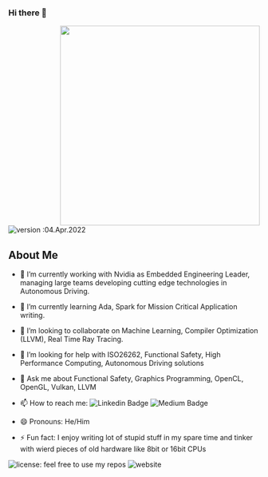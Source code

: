 ### Hi there 👋
<img align='right' src="https://user-images.githubusercontent.com/135490/161690395-145e3c7d-f58f-4036-b14a-25c62818d2cc.png" width="400">

![version :04.Apr.2022](https://img.shields.io/badge/version-04.Apr.2022-informational)

## About Me 

- 🔭 I’m currently working with Nvidia as Embedded Engineering Leader, managing large teams developing cutting edge technologies in Autonomous Driving.
- 🌱 I’m currently learning Ada, Spark for Mission Critical Application writing.
- 👯 I’m looking to collaborate on Machine Learning, Compiler Optimization (LLVM), Real Time Ray Tracing.
- 🤔 I’m looking for help with ISO26262, Functional Safety, High Performance Computing, Autonomous Driving solutions
- 💬 Ask me about Functional Safety, Graphics Programming, OpenCL, OpenGL, Vulkan, LLVM
- 📫 How to reach me: ![Linkedin Badge](https://img.shields.io/badge/-kiranputtur-blue?style=flat-square&logo=Linkedin&logoColor=white&link=https://www.linkedin.com/in/kiranputtur/)
![Medium Badge](https://img.shields.io/badge/-@kiranputtur-03a57a?style=flat-square&labelColor=000000&logo=Medium&link=https://medium.com/@kiranputtur/)

- 😄 Pronouns: He/Him
- ⚡ Fun fact: I enjoy writing lot of stupid stuff in my spare time and tinker with wierd pieces of old hardware like 8bit or 16bit CPUs

![license: feel free to use my repos](https://img.shields.io/badge/license-feel%20free%20to%20use%20my%20repos-success)
![website](https://img.shields.io/badge/website-kputtur.github.io-informational)

<!--
**kputtur/kputtur** is a ✨ _special_ ✨ repository because its `README.md` (this file) appears on your GitHub profile.

Here are some ideas to get you started:

- 🔭 I’m currently working on ...
- 🌱 I’m currently learning ...
- 👯 I’m looking to collaborate on ...
- 🤔 I’m looking for help with ...
- 💬 Ask me about ...
- 📫 How to reach me: ...
- 😄 Pronouns: ...
- ⚡ Fun fact: ...
-->
